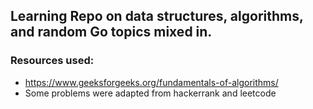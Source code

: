 ## Learning Repo on data structures, algorithms, and random Go topics mixed in.

### Resources used: 
* https://www.geeksforgeeks.org/fundamentals-of-algorithms/
* Some problems were adapted from hackerrank and leetcode




